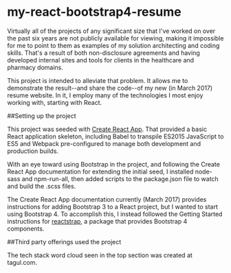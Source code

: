 # my-react-bootstrap4-resume

Virtually all of the projects of any significant size that I've worked on over the past six years are not publicly available for viewing, making it impossible for me to point to them as examples of my solution architecting and coding skills. That's a result of both non-disclosure agreements and having developed internal sites and tools for clients in the healthcare and pharmacy domains.

This project is intended to alleviate that problem. It allows me to demonstrate the result--and share the code--of my new (in March 2017) resume website. In it, I employ many of the technologies I most enjoy working with, starting with React.

##Setting up the project

This project was seeded with [Create React App](https://github.com/facebookincubator/create-react-app). That provided a basic React application skeleton, including Babel to transpile ES2015 JavaScript to ES5 and Webpack pre-configured to manage both development and production builds.

With an eye toward using Bootstrap in the project, and following the Create React App documentation for extending the initial seed, I installed node-sass and npm-run-all, then added scripts to the package.json file to watch and build the .scss files.

The Create React App documentation currently (March 2017) provides instructions for adding Bootstrap 3 to a React project, but I wanted to start using Bootstrap 4. To accomplish this, I instead followed the Getting Started instructions for [reactstrap](https://github.com/reactstrap/reactstrap), a package that provides Bootstrap 4 components.

##Third party offerings used the project

The tech stack word cloud seen in the top section was created at tagul.com.
